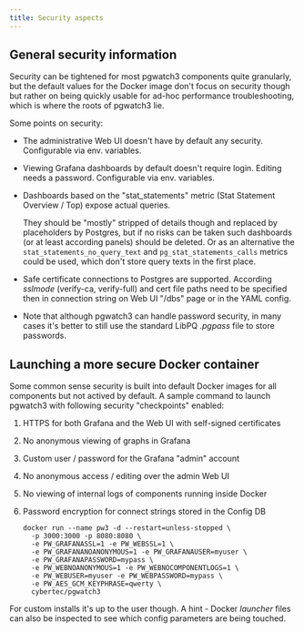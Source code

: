 ```yaml
---
title: Security aspects
---
```


## General security information

Security can be tightened for most pgwatch3 components quite granularly,
but the default values for the Docker image don't focus on security
though but rather on being quickly usable for ad-hoc performance
troubleshooting, which is where the roots of pgwatch3 lie.

Some points on security:

-   The administrative Web UI doesn't have by default any security.
    Configurable via env. variables.

-   Viewing Grafana dashboards by default doesn't require login.
    Editing needs a password. Configurable via env. variables.

-   Dashboards based on the "stat_statements" metric (Stat Statement
    Overview / Top) expose actual queries.

    They should be "mostly" stripped of details though and replaced by
    placeholders by Postgres, but if no risks can be taken such
    dashboards (or at least according panels) should be deleted. Or as
    an alternative the `stat_statements_no_query_text` and
    `pg_stat_statements_calls` metrics could be used, which don't
    store query texts in the first place.

-   Safe certificate connections to Postgres are supported. According 
    *sslmode* (verify-ca, verify-full) and cert file paths
    need to be specified then in connection string on Web UI "/dbs" page 
    or in the YAML config.

-   Note that although pgwatch3 can handle password security, in many
    cases it's better to still use the standard LibPQ *.pgpass* file to
    store passwords.

## Launching a more secure Docker container

Some common sense security is built into default Docker images for all
components but not actived by default. A sample command to launch
pgwatch3 with following security "checkpoints" enabled:

1.  HTTPS for both Grafana and the Web UI with self-signed certificates
1.  No anonymous viewing of graphs in Grafana
1.  Custom user / password for the Grafana "admin" account
1.  No anonymous access / editing over the admin Web UI
1.  No viewing of internal logs of components running inside Docker
1.  Password encryption for connect strings stored in the Config DB


    ```properties
    docker run --name pw3 -d --restart=unless-stopped \
      -p 3000:3000 -p 8080:8080 \
      -e PW_GRAFANASSL=1 -e PW_WEBSSL=1 \
      -e PW_GRAFANANOANONYMOUS=1 -e PW_GRAFANAUSER=myuser \
      -e PW_GRAFANAPASSWORD=mypass \
      -e PW_WEBNOANONYMOUS=1 -e PW_WEBNOCOMPONENTLOGS=1 \
      -e PW_WEBUSER=myuser -e PW_WEBPASSWORD=mypass \
      -e PW_AES_GCM_KEYPHRASE=qwerty \
      cybertec/pgwatch3
    ```

For custom installs it's up to the user though. A hint - Docker
*launcher* files can also be inspected to see which config parameters
are being touched.
